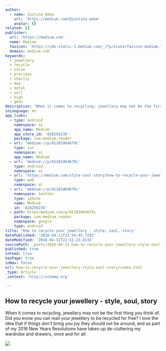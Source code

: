 ```yaml
---
author:
  - name: Justina Adom
    url: 'https://medium.com/@justina.adom'
    avatar: {}
related: []
publisher:
  url: 'https://medium.com'
  name: Medium
  favicon: 'https://cdn-static-1.medium.com/_/fp/icons/favicon-medium.TAS6uQ-Y7kcKgi0xjcYHXw.ico'
  domain: medium.com
keywords:
  - jewellery
  - recycle
  - value
  - precious
  - charity
  - may
  - metal
  - sell
  - high
  - gems
description: "When it comes to recycling, jewellery may not be the first thing you think of. Did you know you can mail your jewellery to be recycled for free? I love the idea that if things don't bring you joy they should not be around, and as part of my 2016 New Years Resolutions have taken up de-cluttering my wardrobe and drawers, once and for all."
inLanguage: en
app_links:
  - type: android
    namespace: ai
    app_name: Medium
    app_store_id: '828256236'
    package: com.medium.reader
  - url: 'medium://p/81183d64679c'
    type: ios
    namespace: ai
    app_name: Medium
  - url: 'medium://p/81183d64679c'
    type: android
    namespace: ai
  - url: 'https://medium.com/style-soul-story/how-to-recycle-your-jewellery-81183d64679c'
    type: web
    namespace: ai
  - url: 'medium://p/81183d64679c'
    namespace: twitter
    type: iphone
    name: Medium
    id: '828256236'
  - path: https/medium.com/p/81183d64679c
    package: com.medium.reader
    namespace: google
    type: android
title: 'How to recycle your jewellery - style, soul, story'
datePublished: '2016-04-11T22:54:45.729Z'
dateModified: '2016-04-11T22:51:23.813Z'
sourcePath: _posts/2016-04-11-how-to-recycle-your-jewellery-style-soul-story.md
published: true
inFeed: true
hasPage: true
inNav: false
url: how-to-recycle-your-jewellery-style-soul-story/index.html
_type: Article
_context: 'http://schema.org'

---
```

<article style=""><h1>How to recycle your jewellery - style, soul, story</h1><p>When it comes to recycling, jewellery may not be the first thing you think of. Did you know you can mail your jewellery to be recycled for free? I love the idea that if things don't bring you joy they should not be around, and as part of my 2016 New Years Resolutions have taken up de-cluttering my wardrobe and drawers, once and for all.</p><img src="https://cdn-images-1.medium.com/max/800/1*QVWCZEJZdSWY4IWUNMITVQ.jpeg" /></article>